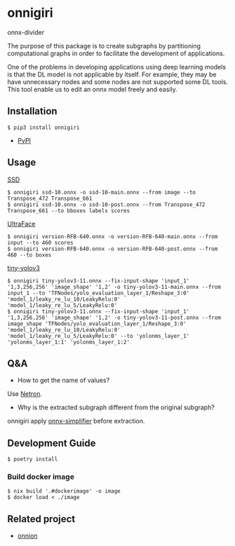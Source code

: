 # onnigiri
onnx-divider

The purpose of this package is to create subgraphs by partitioning computational graphs in order to facilitate the development of applications.

One of the problems in developing applications using deep learning models is that the DL model is not applicable by itself.
For example, they may be have unnecessary nodes and some nodes are not supported some DL tools.
This tool enable us to edit an onnx model freely and easily.

## Installation

```
$ pip3 install onnigiri
```

- [PyPI](https://pypi.org/project/onnigiri/)

## Usage
[SSD](https://github.com/onnx/models/tree/main/vision/object_detection_segmentation/ssd)

```
$ onnigiri ssd-10.onnx -o ssd-10-main.onnx --from image --to Transpose_472 Transpose_661
$ onnigiri ssd-10.onnx -o ssd-10-post.onnx --from Transpose_472 Transpose_661 --to bboxes labels scores
```

[UltraFace](https://github.com/onnx/models/tree/main/vision/body_analysis/ultraface)

```
$ onnigiri version-RFB-640.onnx -o version-RFB-640-main.onnx --from input --to 460 scores
$ onnigiri version-RFB-640.onnx -o version-RFB-640-post.onnx --from 460 --to boxes
```

[tiny-yolov3](https://github.com/onnx/models/tree/main/vision/object_detection_segmentation/tiny-yolov3)

```
$ onnigiri tiny-yolov3-11.onnx --fix-input-shape 'input_1' '1,3,256,256' 'image_shape' '1,2' -o tiny-yolov3-11-main.onnx --from input_1 --to 'TFNodes/yolo_evaluation_layer_1/Reshape_3:0' 'model_1/leaky_re_lu_10/LeakyRelu:0' 'model_1/leaky_re_lu_5/LeakyRelu:0'
$ onnigiri tiny-yolov3-11.onnx --fix-input-shape 'input_1' '1,3,256,256' 'image_shape' '1,2' -o tiny-yolov3-11-post.onnx --from image_shape 'TFNodes/yolo_evaluation_layer_1/Reshape_3:0' 'model_1/leaky_re_lu_10/LeakyRelu:0' 'model_1/leaky_re_lu_5/LeakyRelu:0' --to 'yolonms_layer_1' 'yolonms_layer_1:1' 'yolonms_layer_1:2'
```

## Q&A

- How to get the name of values?

Use [Netron](https://netron.app).

- Why is the extracted subgraph different from the original subgraph?

onnigiri apply [onnx-simplifier](https://github.com/daquexian/onnx-simplifier) before extraction.

## Development Guide

```
$ poetry install
```

### Build docker image

```
$ nix build '.#dockerimage' -o image
$ docker load < ./image
```

## Related project

- [onnion](https://github.com/Idein/onnion)
